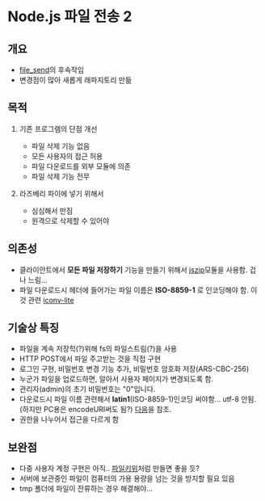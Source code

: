 # Node.js 파일 전송 2

## 개요

- [file_send](https://github.com/esctabcapslock/file_send)의 후속작임
- 변경점이 많아 새롭게 래파지토리 만듦

## 목적

1. 기존 프로그램의 단점 개선

    - 파일 삭제 기능 없음
    - 모든 사용자의 접근 허용
    - 파일 다운로드를 외부 모듈에 의존
    - 파일 삭제 기능 전무

2. 라즈베리 파이에 넣기 위해서
   - 심심해서 만짐
   - 원격으로 삭제할 수 있어야

## 의존성

- 클라이안트에서 **모든 파일 저장하기** 기능을 만들기 위해서 [jszip](https://stuk.github.io/jszip/)모듈을 사용함. 겁나 느림...
- 파일 다운로드시 헤더에 들어가는 파일 이름은  **ISO-8859-1** 로 인코딩해야 함. 이것 관련 [iconv-lite](https://www.npmjs.com/package/iconv-lite/)

## 기술상 특징

- 파일을 계속 저장힉(?)위해 fs의 파일스트림(?)을 사용
- HTTP POST에서 파일 주고받는 것을 직접 구현
- 로그인 구현, 비밀번호 변경 기능 추가, 비밀번호 암호화 저장(ARS-CBC-256)
- 누군가 파일을 업로드하면, 알아서 사용자 페이지가 변경되도록 함.
- 관리자(admin)의 초기 비밀번호는 "0"입니다.
- 다운로드시 파일 이름 관련해서 **latin1**(ISO-8859-1)인코딩 써야함... utf-8 안됨. (하지만 PC용은 encodeURI써도 됨?) [다음](https://silvernine.me/wp/?p=943)을 참조.
- 권한을 나누어서 접근을 다르게 함

## 보완점

- 다중 사용자 계정 구현은 아직.. [파일키위](https://file.kiwi/)처럼 만들면 좋을 듯?
- 서버에 보관중인 파일이 컴퓨터의 가용 용량을 넘는 것을 방지할 필요 있음
- tmp 폴더에 파일이 잔류하는 경우 해결해야...
